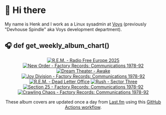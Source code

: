 # 👋 Hi there

My name is Henk and I work as a Linux sysadmin at <a href="https://www.voys.co/about/">Voys</a> (previously "Devhouse Spindle" aka Voys development department).

## 🎧 def get_weekly_album_chart()
<!-- lastfm -->
<p align="center"><a href="https://www.last.fm/music/R.E.M./Radio+Free+Europe+2025"><img src="https://lastfm.freetls.fastly.net/i/u/64s/dbaf12bb19236da91809ff9b3a8925c8.png" title="R.E.M. - Radio Free Europe 2025"></a> <a href="https://www.last.fm/music/New+Order/Factory+Records:+Communications+1978-92"><img src="https://lastfm.freetls.fastly.net/i/u/64s/d0a23f6abff546d58b765ca05eb64812.jpg" title="New Order - Factory Records: Communications 1978-92"></a> <a href="https://www.last.fm/music/Dream+Theater/Awake"><img src="https://lastfm.freetls.fastly.net/i/u/64s/bd67567d5fc4672dd6ce4deb702f0f92.jpg" title="Dream Theater - Awake"></a> <a href="https://www.last.fm/music/Joy+Division/Factory+Records:+Communications+1978-92"><img src="https://lastfm.freetls.fastly.net/i/u/64s/93946952e36d4859b8c122117aa0d93a.jpg" title="Joy Division - Factory Records: Communications 1978-92"></a> <a href="https://www.last.fm/music/R.E.M./Dead+Letter+Office"><img src="https://lastfm.freetls.fastly.net/i/u/64s/1e273044928f99b4f173ce65af73a507.png" title="R.E.M. - Dead Letter Office"></a> <a href="https://www.last.fm/music/Rush/Sector+Three"><img src="https://lastfm.freetls.fastly.net/i/u/64s/abdd7f6a0a6243f7f1feaa1a2f4bd562.jpg" title="Rush - Sector Three"></a> <a href="https://www.last.fm/music/Section+25/Factory+Records:+Communications+1978-92"><img src="https://lastfm.freetls.fastly.net/i/u/64s/6af35b5f72854a8e938a7e1e9efb3c70.jpg" title="Section 25 - Factory Records: Communications 1978-92"></a> <a href="https://www.last.fm/music/Crawling+Chaos/Factory+Records:+Communications+1978-92"><img src="https://lastfm.freetls.fastly.net/i/u/64s/bdfffb3a607b436386ef6ae280960102.jpg" title="Crawling Chaos - Factory Records: Communications 1978-92"></a> </p>

<p align="center">These album covers are updated once a day from <a href="https://www.last.fm/user/hbokh">Last.fm</a> using this <a href="https://github.com/marketplace/actions/lastfm-to-markdown">GitHub Actions workflow</a>.</p>

